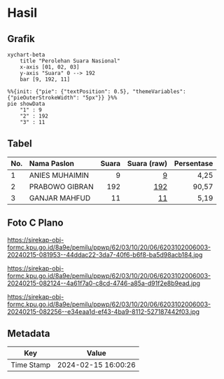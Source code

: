 # Hasil

## Grafik

```mermaid
xychart-beta
    title "Perolehan Suara Nasional"
    x-axis [01, 02, 03]
    y-axis "Suara" 0 --> 192
    bar [9, 192, 11]
```

```mermaid
%%{init: {"pie": {"textPosition": 0.5}, "themeVariables": {"pieOuterStrokeWidth": "5px"}} }%%
pie showData
    "1" : 9
    "2" : 192
    "3" : 11
```

## Tabel

| No. | Nama Paslon    | Suara | Suara (raw) | Persentase |
|:--- |:-------------- | -----:| -----------:| ----------:|
| 1   | ANIES MUHAIMIN | 9     | [9][p-1]    | 4,25       |
| 2   | PRABOWO GIBRAN | 192   | [192][p-2]  | 90,57      |
| 3   | GANJAR MAHFUD  | 11    | [11][p-3]   | 5,19       |


[p-1]: https://github.com/gigit-pemilu/pemilu-2024/blob/main/pilpres/hitung-suara/sub/62-kalimantan-tengah/sub/03-kapuas/sub/10-timpah/sub/2006-lawang-kamah/sub/003-tps/sub/paslon-1.txt
[p-2]: https://github.com/gigit-pemilu/pemilu-2024/blob/main/pilpres/hitung-suara/sub/62-kalimantan-tengah/sub/03-kapuas/sub/10-timpah/sub/2006-lawang-kamah/sub/003-tps/sub/paslon-2.txt
[p-3]: https://github.com/gigit-pemilu/pemilu-2024/blob/main/pilpres/hitung-suara/sub/62-kalimantan-tengah/sub/03-kapuas/sub/10-timpah/sub/2006-lawang-kamah/sub/003-tps/sub/paslon-3.txt

## Foto C Plano

https://sirekap-obj-formc.kpu.go.id/8a9e/pemilu/ppwp/62/03/10/20/06/6203102006003-20240215-081953--44ddac22-3da7-40f6-b6f8-ba5d98acb184.jpg

https://sirekap-obj-formc.kpu.go.id/8a9e/pemilu/ppwp/62/03/10/20/06/6203102006003-20240215-082124--4a61f7a0-c8cd-4746-a85a-d91f2e8b9ead.jpg

https://sirekap-obj-formc.kpu.go.id/8a9e/pemilu/ppwp/62/03/10/20/06/6203102006003-20240215-082256--e34eaa1d-ef43-4ba9-8112-527187442f03.jpg


## Metadata

| Key        | Value               |
| ---------- | ------------------- |
| Time Stamp | 2024-02-15 16:00:26 |



